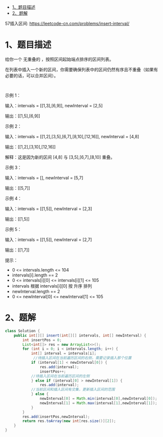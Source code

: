 
<!-- TOC -->

- [1、题目描述](#1题目描述)
- [2、题解](#2题解)

<!-- /TOC -->

57插入区间: https://leetcode-cn.com/problems/insert-interval/


# 1、题目描述

给你一个 无重叠的 ，按照区间起始端点排序的区间列表。

在列表中插入一个新的区间，你需要确保列表中的区间仍然有序且不重叠（如果有必要的话，可以合并区间）。

 

示例 1：

输入：intervals = [[1,3],[6,9]], newInterval = [2,5]

输出：[[1,5],[6,9]]

示例 2：

输入：intervals = [[1,2],[3,5],[6,7],[8,10],[12,16]], newInterval = [4,8]

输出：[[1,2],[3,10],[12,16]]

解释：这是因为新的区间 [4,8] 与 [3,5],[6,7],[8,10] 重叠。

示例 3：

输入：intervals = [], newInterval = [5,7]

输出：[[5,7]]

示例 4：

输入：intervals = [[1,5]], newInterval = [2,3]

输出：[[1,5]]

示例 5：

输入：intervals = [[1,5]], newInterval = [2,7]

输出：[[1,7]]
 

提示：

- 0 <= intervals.length <= 104
- intervals[i].length == 2
- 0 <= intervals[i][0] <= intervals[i][1] <= 105
- intervals 根据 intervals[i][0] 按 升序 排列
- newInterval.length == 2
- 0 <= newInterval[0] <= newInterval[1] <= 105



# 2、题解


```java
class Solution {
    public int[][] insert(int[][] intervals, int[] newInterval) {
        int insertPos = 0;
        List<int[]> res = new ArrayList<>();
        for (int i = 0; i < intervals.length; i++) {
            int[] interval = intervals[i];
             //待插入区间在当前遍历区间的右侧，需要记录插入那个位置
            if (interval[1] < newInterval[0]) {
                res.add(interval);
                insertPos++;
            //待插入区间在当前遍历区间的左侧
            } else if (interval[0] > newInterval[1]) {
                res.add(interval);
            //当前区间和插入区间有交集，更新插入区间的范围
            } else {
                newInterval[0] = Math.min(interval[0],newInterval[0]);
                newInterval[1] = Math.max(interval[1],newInterval[1]);
            }
        }
        res.add(insertPos,newInterval);
        return res.toArray(new int[res.size()][2]);
    }
}
```